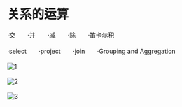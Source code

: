 # 关系的运算
·交　　·并　　·减　　·除　　·笛卡尔积　　</br></br>
·select　　·project　　·join　　·Grouping and Aggregation</br></br>
![1](https://i.loli.net/2019/10/03/lgfircZvntaM43E.png)</br></br>
![2](https://i.loli.net/2019/10/03/fsRnzOewLNH8uZB.png)</br></br>
![3](https://i.loli.net/2019/10/03/cajN42tFr5yYpH3.png)
